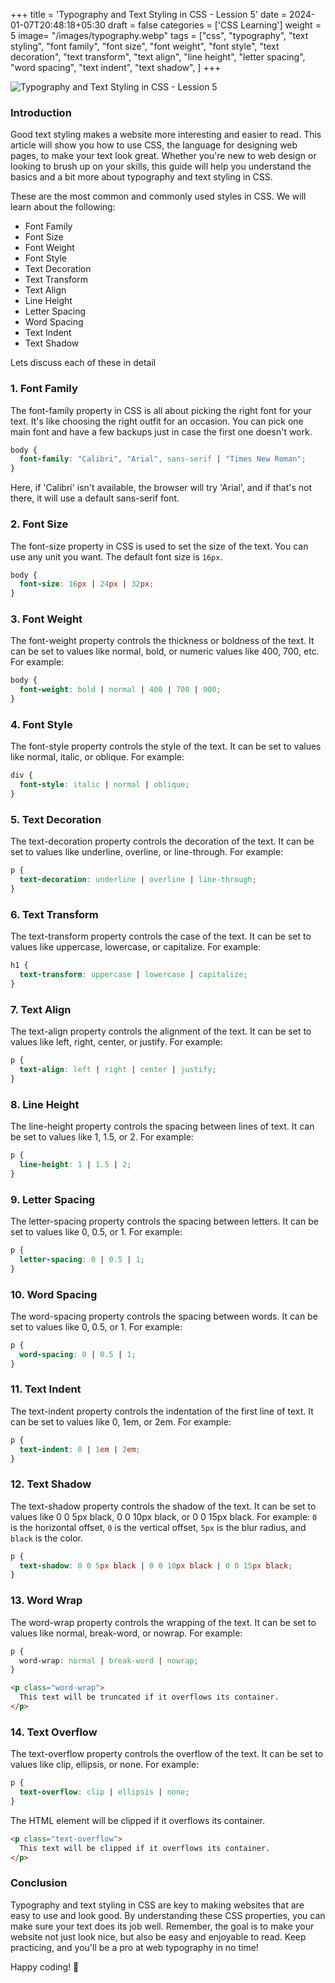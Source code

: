 +++
title = 'Typography and Text Styling in CSS - Lession 5'
date = 2024-01-07T20:48:18+05:30
draft = false
categories = ['CSS Learning']
weight = 5
image= "/images/typography.webp"
tags = ["css", 
"typography", 
"text styling",
"font family", 
"font size", 
"font weight", 
"font style", 
"text decoration", 
"text transform", 
"text align", 
"line height", 
"letter spacing", 
"word spacing", 
"text indent", 
"text shadow",
]
+++

![Typography and Text Styling in CSS - Lession 5](/images/typography.webp)

### Introduction

Good text styling makes a website more interesting and easier to read. This article will show you how to use CSS, the language for designing web pages, to make your text look great. Whether you're new to web design or looking to brush up on your skills, this guide will help you understand the basics and a bit more about typography and text styling in CSS.

These are the most common and commonly used styles in CSS. We will learn about the following:

- Font Family
- Font Size
- Font Weight
- Font Style
- Text Decoration
- Text Transform
- Text Align
- Line Height
- Letter Spacing
- Word Spacing
- Text Indent
- Text Shadow

Lets discuss each of these in detail

### 1. Font Family

The font-family property in CSS is all about picking the right font for your text. It's like choosing the right outfit for an occasion. You can pick one main font and have a few backups just in case the first one doesn't work.

```css
body {
  font-family: "Calibri", "Arial", sans-serif | "Times New Roman";
}
```

Here, if 'Calibri' isn't available, the browser will try 'Arial', and if that's not there, it will use a default sans-serif font.

### 2. Font Size

The font-size property in CSS is used to set the size of the text. You can use any unit you want. The default font size is `16px`.

```css
body {
  font-size: 16px | 24px | 32px;
}
```

### 3. Font Weight

The font-weight property controls the thickness or boldness of the text. It can be set to values like normal, bold, or numeric values like 400, 700, etc. For example:

```css
body {
  font-weight: bold | normal | 400 | 700 | 900;
}
```

### 4. Font Style

The font-style property controls the style of the text. It can be set to values like normal, italic, or oblique. For example:

```css
div {
  font-style: italic | normal | oblique;
}
```

### 5. Text Decoration

The text-decoration property controls the decoration of the text. It can be set to values like underline, overline, or line-through. For example:

```css
p {
  text-decoration: underline | overline | line-through;
}
```

### 6. Text Transform

The text-transform property controls the case of the text. It can be set to values like uppercase, lowercase, or capitalize. For example:

```css
h1 {
  text-transform: uppercase | lowercase | capitalize;
}
```

### 7. Text Align

The text-align property controls the alignment of the text. It can be set to values like left, right, center, or justify. For example:

```css
p {
  text-align: left | right | center | justify;
}
```

### 8. Line Height

The line-height property controls the spacing between lines of text. It can be set to values like 1, 1.5, or 2. For example:

```css
p {
  line-height: 1 | 1.5 | 2;
}
```

### 9. Letter Spacing

The letter-spacing property controls the spacing between letters. It can be set to values like 0, 0.5, or 1. For example:

```css
p {
  letter-spacing: 0 | 0.5 | 1;
}
```

### 10. Word Spacing

The word-spacing property controls the spacing between words. It can be set to values like 0, 0.5, or 1. For example:

```css
p {
  word-spacing: 0 | 0.5 | 1;
}
```

### 11. Text Indent

The text-indent property controls the indentation of the first line of text. It can be set to values like 0, 1em, or 2em. For example:

```css
p {
  text-indent: 0 | 1em | 2em;
}
```

### 12. Text Shadow

The text-shadow property controls the shadow of the text. It can be set to values like 0 0 5px black, 0 0 10px black, or 0 0 15px black. For example:
`0` is the horizontal offset, `0` is the vertical offset, `5px` is the blur radius, and `black` is the color.

```css
p {
  text-shadow: 0 0 5px black | 0 0 10px black | 0 0 15px black;
}
```

### 13. Word Wrap

The word-wrap property controls the wrapping of the text. It can be set to values like normal, break-word, or nowrap. For example:

```css
p {
  word-wrap: normal | break-word | nowrap;
}
```

```html
<p class="word-wrap">
  This text will be truncated if it overflows its container.
</p>
```

### 14. Text Overflow

The text-overflow property controls the overflow of the text. It can be set to values like clip, ellipsis, or none. For example:

```css
p {
  text-overflow: clip | ellipsis | none;
}
```

The HTML element will be clipped if it overflows its container.

```html
<p class="text-overflow">
  This text will be clipped if it overflows its container.
</p>
```

### Conclusion

Typography and text styling in CSS are key to making websites that are easy to use and look good. By understanding these CSS properties, you can make sure your text does its job well. Remember, the goal is to make your website not just look nice, but also be easy and enjoyable to read. Keep practicing, and you'll be a pro at web typography in no time!

Happy coding! 🚀
